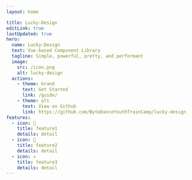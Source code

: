 ```yaml
---
layout: home

title: Lucky-Design
editLink: true
lastUpdated: true
hero:
  name: Lucky-Design
  text: Vue-based Component Library
  tagline: Simple, powerful, pretty, and performant
  image:
    src: /icon.png
    alt: lucky-design
  actions:
    - theme: brand
      text: Get Started
      link: /guide/
    - theme: alt
      text: View on Github
      link: https://github.com/ByteDanceYouthTrainCamp/lucky-design
features:
  - icon: 🔨
    title: feature1
    details: detail
  - icon: 🧩
    title: feature2
    details: detail
  - icon: ✈️
    title: feature3
    details: detail
---
```

